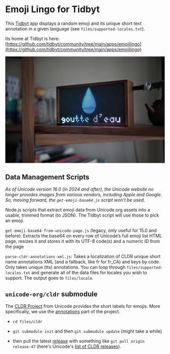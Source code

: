 # Emoji Lingo for Tidbyt

This [Tidbyt](https://tidbyt.com/) app displays a random emoji and its unique short text annotation in a given language (see `files/supported-locales.txt`).

Its home at Tidbyt is here: [https://github.com/tidbyt/community/tree/main/apps/emojilingo](https://github.com/tidbyt/community/tree/main/apps/emojilingo)

![Banner Image](assets/banner.jpg)

## Data Management Scripts

_As of Unicode version 16.0 (in 2024 and after), the Unicode website no longer provides images from various vendors, including Apple and Google. So, moving forward, the `get-emoji-base64.js` script won't be used._

Node.js scripts that extract emoji data from Unicode.org assets into a usable, trimmed format (to JSON). The Tidbyt script will use those to pick an emoji.

`get-emoji-base64-from-unicode-page.js` (legacy, only useful for 15.0 and before): Extracts the base64 on every row of Unicode’s full emoji list HTML page, resizes it and stores it with its UTF-8 code(s) and a numeric ID from the page

`parse-cldr-annotations-xml.js`: Takes a localization of CLDR unique short name annotations XML (and a fallback, like fr for fr\_CA) and keys by code. Only takes unique (tts) annotations. You can loop through `files/supported-locales.txt` and generate all of the data files for locales you wish to support. The output goes to `files/locale`.

## `unicode-org/cldr` submodule

The [CLDR Project](https://github.com/unicode-org/cldr) from Unicode provides the short labels for emojis. More specifically, we use the [annotations](https://github.com/unicode-org/cldr/tree/main/common/annotations) part of the project.

* `cd files/cldr`

* `git submodule init` and then `git submodule update` (might take a while)

* then pull the latest [release](https://github.com/unicode-org/cldr/releases) with something like `git pull origin release-47` (here's Unicode's [list of CLDR releases](https://cldr.unicode.org/index/downloads)).
